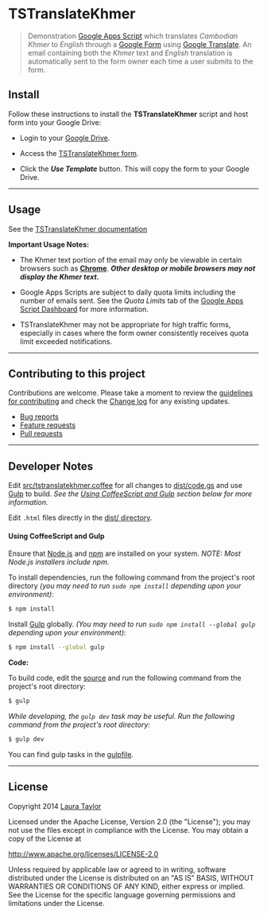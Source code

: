 #  TSTranslateKhmer

> Demonstration [Google Apps Script](https://www.google.com/script/start/) which translates *Cambodian Khmer* to *English* through a [Google Form](https://support.google.com/docs/topic/6063584) using [Google Translate](https://translate.google.com/).  An email containing both the *Khmer* text and *English* translation is automatically sent to the form owner each time a user submits to the form.   


## Install

Follow these instructions to install the **TSTranslateKhmer** script and host form into your Google Drive:

* Login to your [Google Drive](https://drive.google.com/).

* Access the [TSTranslateKhmer form](https://techstreams.page.link/TSTranslateKhmer).

* Click the ***Use Template*** button. This will copy the form to your Google Drive.


---


## Usage

See the [TSTranslateKhmer documentation](https://techstreams.github.io/TSTranslateKhmer)

**Important Usage Notes:**

* The Khmer text portion of the email may only be viewable in certain browsers such as **[Chrome](https://www.google.com/intl/en-US/chrome/browser/)**.  ***Other desktop or mobile browsers may not display the Khmer text.***

* Google Apps Scripts are subject to daily quota limits including the number of emails sent.   See the *Quota Limits* tab of the [Google Apps Script Dashboard](https://docs.google.com/macros/dashboard) for more information.

* TSTranslateKhmer may not be appropriate for high traffic forms, especially in cases where the form owner consistently receives quota limit exceeded notifications.  


---


## Contributing to this project

Contributions are welcome. Please take a moment to review the [guidelines for contributing](CONTRIBUTING.md) and check the [Change log](CHANGELOG.md) for any existing updates.

* [Bug reports](CONTRIBUTING.md#bug-reports)
* [Feature requests](CONTRIBUTING.md#feature-requests)
* [Pull requests](CONTRIBUTING.md#pull-requests)  


---


## Developer Notes

Edit [src/tstranslatekhmer.coffee](src/tstranslatekhmer.coffee) for all changes to [dist/code.gs](dist/code.gs) and use [Gulp](http://gulpjs.com/) to build.  *See the [Using CoffeeScript and Gulp](#using-coffeescript-and-gulp) section below for more information.*

Edit `.html` files directly in the [dist/ directory](./dist).


#### Using CoffeeScript and Gulp

Ensure that [Node.js](http://nodejs.org/) and [npm](https://github.com/npm/npm) are installed on your system.  *NOTE: Most Node.js installers include npm.*

To install dependencies, run the following command from the project's root directory *(you may need to run `sudo npm install` depending upon your environment)*:

```sh
$ npm install
```

Install [Gulp](http://gulpjs.com/) globally. *(You may need to run `sudo npm install --global gulp` depending upon your environment)*:

```sh
$ npm install --global gulp
```

**Code:**


To build code, edit the [source](src/tstranslatekhmer.coffee) and run the following command from the project's root directory:

```sh
$ gulp
```

*While developing, the `gulp dev` task may be useful.  Run the following command from the project's root directory:*

```sh
$ gulp dev
```

You can find gulp tasks in the [gulpfile](gulpfile.coffee).  


---


## License

Copyright 2014 [Laura Taylor](https://github.com/techstreams)

Licensed under the Apache License, Version 2.0 (the "License");
you may not use the files except in compliance with the License.
You may obtain a copy of the License at

http://www.apache.org/licenses/LICENSE-2.0

Unless required by applicable law or agreed to in writing, software
distributed under the License is distributed on an "AS IS" BASIS,
WITHOUT WARRANTIES OR CONDITIONS OF ANY KIND, either express or implied.
See the License for the specific language governing permissions and
limitations under the License.
